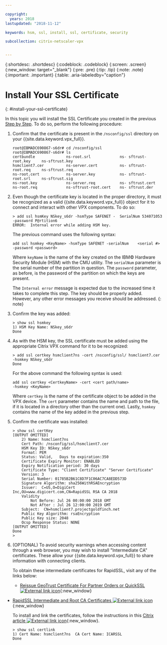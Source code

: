 ```yaml
---

copyright:
  years: 2018
lastupdated: "2018-11-12"

keywords: hsm, ssl, install, ssl, certificate, security

subcollection: citrix-netscaler-vpx


---
```


{:shortdesc: .shortdesc}
{:codeblock: .codeblock}
{:screen: .screen}
{:new_window: target="_blank"}
{:pre: .pre}
{:tip: .tip}
{:note: .note}
{:important: .important}
{:table: .aria-labeledby="caption"}

# Install Your SSL Certificate
{: #install-your-ssl-certificate}

In this topic you will install the SSL Certificate you created in the previous [Step by Step](/docs/infrastructure/citrix-netscaler-vpx?topic=citrix-netscaler-vpx-deploying-and-configuring-the-ibm-hardware-security-module-hsm-with-citrix-netscaler-vpx). To do so, perform the following procedure:

1.	Confirm that the certificate is present in the `/nsconfig/ssl` directory on your {{site.data.keyword.vpx_full}}.

	```
	root@IBMADC690867-s6dr# cd /nsconfig/ssl
	root@IBMADC690867-s6dr# ls
	certbundle              ns-root.srl             ns-	sftrust-root.key     ns-sftrust.key
	hsmclient7.cer          ns-server.cert          ns-	sftrust-root.req     ns-sftrust.req
	ns-root.cert            ns-server.key           ns-	sftrust-root.srl     ns-sftrust.sig
	ns-root.key             ns-server.req           ns-	sftrust.cert
	ns-root.req             ns-sftrust-root.cert    ns-	sftrust.der
	```

2.	Even though the certificate key is located in the proper directory, it must be recognized as a valid {{site.data.keyword.vpx_full}} object for it to connect and interact with other VPX components. To do so:

	```
	> add ssl hsmKey NSkey_s6dr -hsmType SAFENET -	SerialNum 534071053 -password P@rtition6
	ERROR:  Internal error while adding HSM key.
	```

	The previous command uses the following syntax:

	```
	add ssl hsmkey <KeyName> -hsmType SAFENET -serialNum 	<serial #> -password <password>
	```

	Where `keyName` is the name of the key created on the IBM© Hardware Security Module (HSM) with the CMU utility. The `serialNum` parameter is the serial number of the partition in question. The `password` parameter, as before, is the password of the partition on which the keys are present.

	The `Internal error` message is expected due to the increased time it takes to complete this step. The key should be properly added. However, any other error messages you receive should be addressed.
  {: note}

3.	Confirm the key was added:

	```
	> show ssl hsmkey
	1) HSM Key Name: NSkey_s6dr
 	Done
	```

4.	As with the HSM key, the SSL certificate must be added using the appropriate Citrix VPX command for it to be recognized:

	```
	> add ssl certkey hsmclient7ns -cert /nsconfig/ssl/	hsmclient7.cer -hsmkey NSkey_s6dr
	Done
	```

	For the above command the following syntax is used:

	```
	add ssl certkey <CertkeyName> -cert <cert path/name>
	-hsmkey <KeyName>
	```

	Where `certkey` is the name of the certificate object to be added in the VPX device. The `cert` parameter contains the name and path to the file, if it is located in a directory other than the current one). Lastly, `hsmkey` contains the name of the key added in the previous step.

5.	Confirm the certificate was installed:

	```
	> show ssl certKey
	[OUTPUT OMITTED]
		2) Name: hsmclient7ns
		Cert Path: /nsconfig/ssl/hsmclient7.cer
		HSM Key ID: NSkey_s6dr
		Format: PEM
		Status: Valid,   Days to expiration:350
		Certificate Expiry Monitor: ENABLED
		Expiry Notification period: 30 days
		Certificate Type: "Client Certificate" "Server Certificate"
		Version: 3
		Serial Number: 01785B2B61C8D7F1C06AC7CA8EDD573D
		Signature Algorithm: sha256WithRSAEncryption
		Issuer:  C=US,O=DigiCert
	Inc,OU=www.digicert.com,CN=RapidSSL RSA CA 2018
		Validity
			Not Before: Jul 26 00:00:00 2018 GMT
			Not After : Jul 26 12:00:00 2019 GMT
		Subject:  CN=hsmclient7.projectgoldfinch.net
		Public Key Algorithm: rsaEncryption
		Public Key size: 2048
		Ocsp Response Status: NONE
	[OUTPUT OMITTED]
	Done
	>
	```

6.	(OPTIONAL) To avoid security warnings when accessing content through a web browser, you may wish to install "Intermediate CA" certificates. These allow your {{site.data.keyword.vpx_full}} to share information with connecting clients.

	To obtain these intermediate certificates for RapidSSL, visit any of the links below:

	* [Reissue GeoTrust Certificate For Partner Orders or QuickSSL ![External link icon](../../icons/launch-glyph.svg "External link icon")](https://knowledge.digicert.com/solution/SO5989.html){:new_window}
  * [RapidSSL Intermediate and Root CA Certificates ![External link icon](../../icons/launch-glyph.svg "External link icon")](https://knowledge.digicert.com/generalinformation/INFO1548.html#links){:new_window}

	To install and link the certificates, follow the instructions in this [Citrix article ![External link icon](../../icons/launch-glyph.svg "External link icon")](https://support.citrix.com/article/CTX114146){:new_window}.

	```
	> show ssl certlink
	1) Cert Name: hsmclient7ns  CA Cert Name: ICARSSL
	Done
	```
